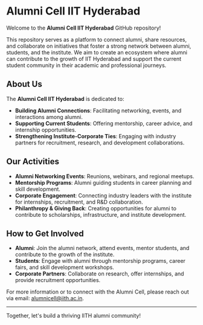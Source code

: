 # Alumni Cell IIT Hyderabad

Welcome to the **Alumni Cell IIT Hyderabad** GitHub repository!

This repository serves as a platform to connect alumni, share resources, and collaborate on initiatives that foster a strong network between alumni, students, and the institute. We aim to create an ecosystem where alumni can contribute to the growth of IIT Hyderabad and support the current student community in their academic and professional journeys.

## About Us
The **Alumni Cell IIT Hyderabad** is dedicated to:
- **Building Alumni Connections**: Facilitating networking, events, and interactions among alumni.
- **Supporting Current Students**: Offering mentorship, career advice, and internship opportunities.
- **Strengthening Institute-Corporate Ties**: Engaging with industry partners for recruitment, research, and development collaborations.

## Our Activities
- **Alumni Networking Events**: Reunions, webinars, and regional meetups.
- **Mentorship Programs**: Alumni guiding students in career planning and skill development.
- **Corporate Engagement**: Connecting industry leaders with the institute for internships, recruitment, and R&D collaboration.
- **Philanthropy & Giving Back**: Creating opportunities for alumni to contribute to scholarships, infrastructure, and institute development.

## How to Get Involved
- **Alumni**: Join the alumni network, attend events, mentor students, and contribute to the growth of the institute.
- **Students**: Engage with alumni through mentorship programs, career fairs, and skill development workshops.
- **Corporate Partners**: Collaborate on research, offer internships, and provide recruitment opportunities.

For more information or to connect with the Alumni Cell, please reach out via email: [alumnicell@iith.ac.in](mailto:alumnicell@iith.ac.in).

---

Together, let's build a thriving IITH alumni community!
